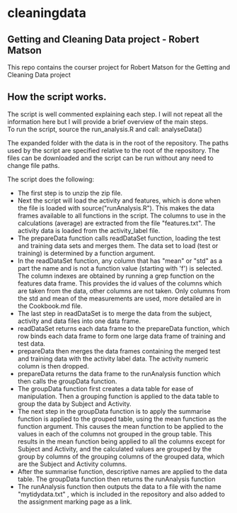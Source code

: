 # cleaningdata
<h2>Getting and Cleaning Data project - Robert Matson</h2>

<p>This repo contains the courser project for Robert Matson for the Getting and Cleaning Data project<p>

<h2>How the script works.</h2>

<p>The script is well commented explaining each step. I will not repeat all the information here but I will provide a brief overview of the main steps.<br/>
To run the script, source the run_analysis.R and call: analyseData()</p>

<p>The expanded folder with the data is in the root of the repository. The paths used by the script are specified relative to the root of the repository.
The files can be downloaded and the script can be run without any need to change file paths.</p>

<p>The script does the following:</p>

<ul>
<li>The first step is to unzip the zip file.
<li>Next the script will load the activity and features, which is done when the file is loaded with source("runAnalysis.R"). This makes the data frames available to 
all functions in the script. The columns to use in the calculations (average) are extracted from the file "features.txt". The activity data is loaded from the activity_label file.</li>
<li>The prepareData function calls readDataSet function, loading the test and training data sets and merges them. The data set to load (test or training) is determined by a function argument.</li>
<li>In the readDataSet function, any column that has "mean" or "std" as a part the name and is not a function value (starting with 'f') is selected. The column indexes are obtained by running a grep function on the features data frame.
This provides the id values of the columns which are taken from the data, other columns are not taken. Only columns from the std and mean of the measurements are used, more detailed are in the Cookbook.md file.</li>
<li>The last step in readDataSet is to merge the data from the subject, activity and data files into one data frame.
<li>readDataSet returns each data frame to the prepareData function, which row binds each data frame to form one large data frame of training and test data.</li>
<li>prepareData then merges the data frames containing the merged test and training data with the activity label data. The activity numeric column is then dropped.</li>
<li>prepareData returns the data frame to the runAnalysis function which then calls the groupData function.
<li>The groupData function first creates a data table for ease of manipulation. Then a grouping function is applied to the data table to group the data by Subject and Activity. 
<li>The next step in the groupData function is to apply the summarise function is applied to the grouped table, using the mean function as the function argument. This causes the mean function to be applied to the values in each of the columns not grouped in the group table. This results in the mean function being applied to all the columns except for Subject and Activity, and the calculated values are grouped by the group by columns of the grouping columns of the grouped data, which are the Subject and Activity columns.</li>
<li>After the summarise function, descriptive names are applied to the data table. The groupData function then returns the runAnalysis function</li>
<li>The runAnalysis function then outputs the data to a file with the name "mytidydata.txt" , which is included in the repository and also added to the assignment marking page as a link.</li>
</ul>